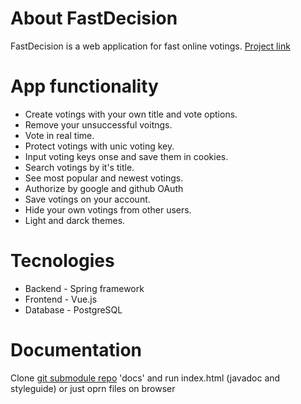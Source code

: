 # About FastDecision

FastDecision is a web application for fast online votings.
[Project link](https://fastdecision.herokuapp.com)

# App functionality

* Create votings with your own title and vote options.
* Remove your unsuccessful voitngs.
* Vote in real time.
* Protect votings with unic voting key.
* Input voting keys onse and save them in cookies.
* Search votings by it's title.
* See most popular and newest votings.
* Authorize by google and github OAuth
* Save votings on your account.
* Hide your own votings from other users.
* Light and darck themes.

# Tecnologies

* Backend - Spring framework
* Frontend - Vue.js
* Database - PostgreSQL

# Documentation

Clone [git submodule repo](https://github.com/DDmit04/FastDecisionDocs/tree/f06c9d3bd2391f834de8badc2472beefaf4d53b3) 'docs' and run index.html (javadoc and styleguide) or just oprn files on browser

